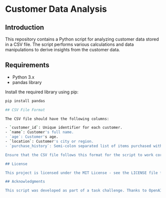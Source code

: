 # Customer Data Analysis

## Introduction

This repository contains a Python script for analyzing customer data stored in a CSV file. The script performs various calculations and data manipulations to derive insights from the customer data.

## Requirements

- Python 3.x
- pandas library

Install the required library using pip:

```bash
pip install pandas

## CSV File Format

The CSV file should have the following columns:

- `customer_id`: Unique identifier for each customer.
- `name`: Customer's full name.
- `age`: Customer's age.
- `location`: Customer's city or region.
- `purchase_history`: Semi-colon separated list of items purchased with their respective prices (item name and price).

Ensure that the CSV file follows this format for the script to work correctly.

## License

This project is licensed under the MIT License - see the LICENSE file for details.

## Acknowledgments

This script was developed as part of a task challenge. Thanks to OpenAI for the inspiration.
